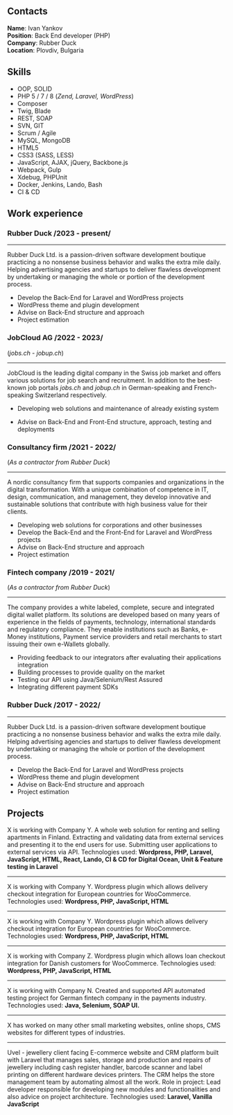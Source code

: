 ## Contacts
**Name**: Ivan Yankov\
**Position**: Back End developer (PHP)\
**Company**: Rubber Duck\
**Location**: Plovdiv, Bulgaria

## Skills
- OOP, SOLID
- PHP 5 / 7 / 8 (*Zend, Laravel, WordPress*)
- Composer
- Twig, Blade
- REST, SOAP
- SVN, GIT
- Scrum / Agile
- MySQL, MongoDB
- HTML5
- CSS3 (SASS, LESS)
- JavaScript, AJAX, jQuery, Backbone.js
- Webpack, Gulp
- Xdebug, PHPUnit
- Docker, Jenkins, Lando, Bash
- CI & CD

## Work experience

### **Rubber Duck /2023 - present/**

---
Rubber Duck Ltd. is a passion-driven software development boutique practicing a no nonsense business behavior and walks the extra mile daily. Helping advertising agencies and startups to deliver flawless development by undertaking or managing the whole or portion of the development process.
- Develop the Back-End for Laravel and WordPress projects
- WordPress theme and plugin development
- Advise on Back-End structure and approach
- Project estimation
### **JobCloud AG /2022 - 2023/**
(*jobs.ch - jobup.ch*)

---
JobCloud is the leading digital company in the Swiss job market and offers various solutions for job search and recruitment. In addition to the best-known job portals *jobs.ch* and *jobup.ch* in German-speaking and French-speaking Switzerland respectively.
- Developing web solutions and maintenance of already existing system

- Advise on Back-End and Front-End structure, approach, testing and deployments
### **Consultancy firm /2021 - 2022/**
(*As a contractor from Rubber Duck*)

---
A nordic consultancy firm that supports companies and organizations in the digital transformation. With a unique combination of competence in IT, design, communication, and management, they develop innovative and sustainable solutions that contribute with high business value for their clients.
- Developing web solutions for corporations and other businesses
- Develop the Back-End and the Front-End for Laravel and WordPress projects
- Advise on Back-End structure and approach
- Project estimation

### **Fintech company /2019 - 2021/**
(*As a contractor from Rubber Duck*)

---
The company provides a white labeled, complete, secure and integrated digital wallet platform. Its solutions are developed based on many years of experience in the fields of payments, technology, international standards and regulatory compliance. They enable institutions such as Banks, e-Money institutions, Payment service providers and retail merchants to start issuing their own e-Wallets globally.
- Providing feedback to our integrators after evaluating their applications integration
- Building processes to provide quality on the market
- Testing our API using Java/Selenium/Rest Assured
- Integrating different payment SDKs

### **Rubber Duck /2017 - 2022/**

---
Rubber Duck Ltd. is a passion-driven software development boutique practicing a no nonsense business behavior and walks the extra mile daily. Helping advertising agencies and startups to deliver flawless development by undertaking or managing the whole or portion of the development process.
- Develop the Back-End for Laravel and WordPress projects
- WordPress theme and plugin development
- Advise on Back-End structure and approach
- Project estimation

## Projects

X is working with Company Y. A whole web solution for renting and selling
apartments in Finland. Extracting and validating data from external services
and presenting it to the end users for use. Submitting user applications to
external services via API.
Technologies used: **Wordpress, PHP, Laravel, JavaScript, HTML, React,
Lando, CI & CD for Digital Ocean, Unit & Feature testing in Laravel**

---
X is working with Company Y. Wordpress plugin which allows delivery
checkout integration for European countries for WooCommerce.
Technologies used: **Wordpress, PHP, JavaScript, HTML**

---
X is working with Company Y. Wordpress plugin which allows delivery
checkout integration for European countries for WooCommerce.
Technologies used: **Wordpress, PHP, JavaScript, HTML**

---
X is working with Company Z. Wordpress plugin which allows loan
checkout integration for Danish customers for WooCommerce.
Technologies used: **Wordpress, PHP, JavaScript, HTML**

---
X is working with Company N. Created and supported API automated
testing project for German fintech company in the payments industry.
Technologies used: **Java, Selenium, SOAP UI.**

---
X has worked on many other small marketing websites, online shops, CMS
websites for different types of industries.

---
Uvel - jewellery client facing E-commerce website and CRM platform built
with Laravel that manages sales, storage and production and repairs of
jewellery including cash register handler, barcode scanner and label
printing on different hardware devices printers. The CRM helps the store
management team by automating almost all the work. Role in project: Lead
developer responsible for developing new modules and functionalities and
also advice on project architecture.
Technologies used: **Laravel, Vanilla JavaScript**